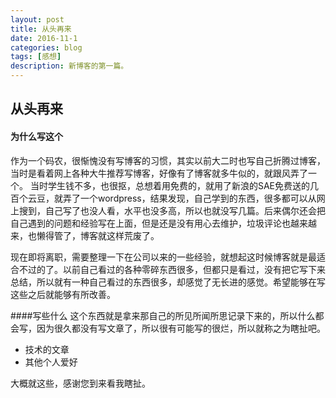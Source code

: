 ```yaml
---
layout: post
title: 从头再来
date: 2016-11-1
categories: blog
tags: [感想]
description: 新博客的第一篇。
---
```


## 从头再来 ##

#### 为什么写这个  
作为一个码农，很惭愧没有写博客的习惯，其实以前大二时也写自己折腾过博客，当时是看着网上各种大牛推荐写博客，好像有了博客就多牛似的，就跟风弄了一个。
当时学生钱不多，也很抠，总想着用免费的，就用了新浪的SAE免费送的几百个云豆，就弄了一个wordpress，结果发现，自己学到的东西，很多都可以从网上搜到，自己写了也没人看，水平也没多高，所以也就没写几篇。后来偶尔还会把自己遇到的问题和经验写在上面，但是还是没有用心去维护，垃圾评论也越来越来，也懒得管了，博客就这样荒废了。


现在即将离职，需要整理一下在公司以来的一些经验，就想起这时候博客就是最适合不过的了。以前自己看过的各种零碎东西很多，但都只是看过，没有把它写下来总结，所以就有一种自己看过的东西很多，却感觉了无长进的感觉。希望能够在写这些之后就能够有所改善。

####写些什么
这个东西就是拿来那自己的所见所闻所思记录下来的，所以什么都会写，因为很久都没有写文章了，所以很有可能写的很烂，所以就称之为瞎扯吧。

- 技术的文章
- 其他个人爱好

大概就这些，感谢您到来看我瞎扯。
